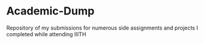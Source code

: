 # Academic-Dump
Repository of my submissions for numerous side assignments and projects I completed while attending IIITH
